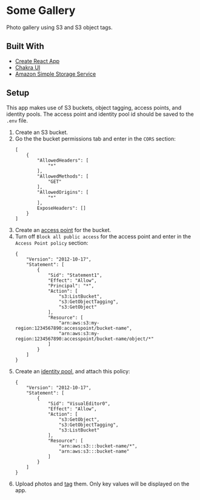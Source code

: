 # Some Gallery

Photo gallery using S3 and S3 object tags.

## Built With

- [Create React App](https://create-react-app.dev/)
- [Chakra UI](https://chakra-ui.com/)
- [Amazon Simple Storage Service](https://aws.amazon.com/s3/)

## Setup

This app makes use of S3 buckets, object tagging, access points, and identity pools. The access point and identity pool id should be saved to the `.env` file.

1. Create an S3 bucket.
2. Go the the bucket permissions tab and enter in the `CORS` section:
    ```
    [
        {
            "AllowedHeaders": [
                "*"
            ],
            "AllowedMethods": [
                "GET"
            ],
            "AllowedOrigins": [
                "*"
            ],
            ExposeHeaders": []
        }
    ]
    ```
3. Create an [access point](https://docs.aws.amazon.com/AmazonS3/latest/userguide/access-points.html) for the bucket.
4. Turn off `Block all public access` for the access point and enter in the `Access Point policy` section:
    ```
    {
        "Version": "2012-10-17",
        "Statement": [
            {
                "Sid": "Statement1",
                "Effect": "Allow",
                "Principal": "*",
                "Action": [
                    "s3:ListBucket",
                    "s3:GetObjectTagging",
                    "s3:GetObject"
                ],
                "Resource": [
                    "arn:aws:s3:my-region:1234567890:accesspoint/bucket-name",
                    "arn:aws:s3:my-region:1234567890:accesspoint/bucket-name/object/*"
                ]
            }
        ]
    }
    ```
5. Create an [identity pool](https://docs.aws.amazon.com/cognito/latest/developerguide/identity-pools.html), and attach this policy:
    ```
    {
        "Version": "2012-10-17",
        "Statement": [
            {
                "Sid": "VisualEditor0",
                "Effect": "Allow",
                "Action": [
                    "s3:GetObject",
                    "s3:GetObjectTagging",
                    "s3:ListBucket"
                ],
                "Resource": [
                    "arn:aws:s3:::bucket-name/*",
                    "arn:aws:s3:::bucket-name"
                ]
            }
        ]
    }
    ```
3. Upload photos and [tag](https://docs.aws.amazon.com/AmazonS3/latest/userguide/object-tagging.html) them. Only key values will be displayed on the app.  